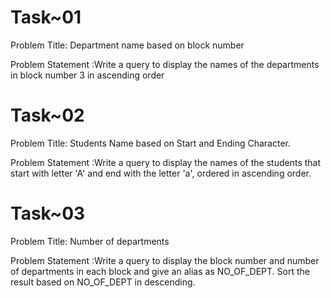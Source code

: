 # Task~01

 Problem Title: Department name based on block number
 
 Problem Statement :Write a query to display the names of the departments in block number 3 in ascending order


# Task~02

Problem Title: Students Name based on Start and Ending Character.

Problem Statement :Write a query to display the names of the students that start with letter 'A' and end with the letter 'a', ordered in ascending order.

# Task~03

Problem Title: Number of departments

Problem Statement :Write a query to display the block number and number of departments in each block and give an alias as NO_OF_DEPT. Sort the result based on NO_OF_DEPT in                                             descending.
